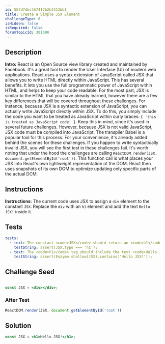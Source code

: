 ```yaml
---
id: 587d7dbc367417b2b2512bb1
title: Create a Simple JSX Element
challengeType: 6
isHidden: false
isRequired: false
forumTopicId: 301390
---
```


## Description
<section id='description'>
<strong>Intro:</strong> React is an Open Source view library created and maintained by Facebook. It's a great tool to render the User Interface (UI) of modern web applications.
React uses a syntax extension of JavaScript called JSX that allows you to write HTML directly within JavaScript. This has several benefits. It lets you use the full programmatic power of JavaScript within HTML, and helps to keep your code readable. For the most part, JSX is similar to the HTML that you have already learned, however there are a few key differences that will be covered throughout these challenges.
For instance, because JSX is a syntactic extension of JavaScript, you can actually write JavaScript directly within JSX. To do this, you simply include the code you want to be treated as JavaScript within curly braces: <code>{ 'this is treated as JavaScript code' }</code>. Keep this in mind, since it's used in several future challenges.
However, because JSX is not valid JavaScript, JSX code must be compiled into JavaScript. The transpiler Babel is a popular tool for this process. For your convenience, it's already added behind the scenes for these challenges. If you happen to write syntactically invalid JSX, you will see the first test in these challenges fail.
It's worth noting that under the hood the challenges are calling <code>ReactDOM.render(JSX, document.getElementById('root'))</code>. This function call is what places your JSX into React's own lightweight representation of the DOM. React then uses snapshots of its own DOM to optimize updating only specific parts of the actual DOM.
</section>

## Instructions
<section id='instructions'>
<strong>Instructions:</strong> The current code uses JSX to assign a <code>div</code> element to the constant <code>JSX</code>. Replace the <code>div</code> with an <code>h1</code> element and add the text <code>Hello JSX!</code> inside it.
</section>

## Tests
<section id='tests'>

```yml
tests:
  - text: The constant <code>JSX</code> should return an <code>h1</code> element.
    testString: assert(JSX.type === 'h1');
  - text: The <code>h1</code> tag should include the text <code>Hello JSX!</code>
    testString: assert(Enzyme.shallow(JSX).contains('Hello JSX!'));

```

</section>

## Challenge Seed
<section id='challengeSeed'>

<div id='jsx-seed'>

```jsx

const JSX = <div></div>;

```

</div>


### After Test
<div id='jsx-teardown'>

```jsx
ReactDOM.render(JSX, document.getElementById('root'))
```

</div>

</section>

## Solution
<section id='solution'>


```jsx
const JSX = <h1>Hello JSX!</h1>;
```

</section>
